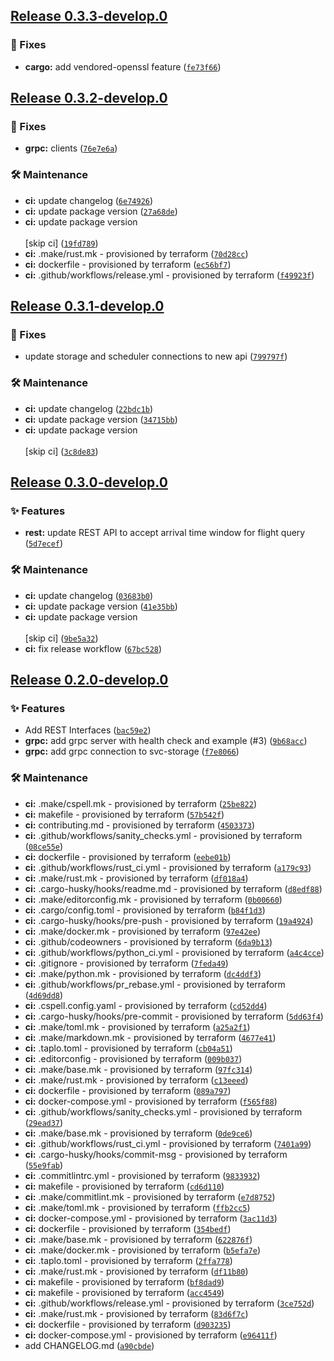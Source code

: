 ## [Release 0.3.3-develop.0](https://github.com/Arrow-air/svc-cargo/releases/tag/v0.3.3-develop.0)

### 🐛 Fixes

-  **cargo:** add vendored-openssl feature ([`fe73f66`](https://github.com/Arrow-air/svc-cargo/commit/fe73f66eaf69d68e58bd29dc6e0dbadab1466695))

## [Release 0.3.2-develop.0](https://github.com/Arrow-air/svc-cargo/releases/tag/v0.3.2-develop.0)

### 🐛 Fixes

-  **grpc:** clients ([`76e7e6a`](https://github.com/Arrow-air/svc-cargo/commit/76e7e6a5f31be069c63035a249afe5b69153ae20))

### 🛠 Maintenance

-  **ci:** update changelog ([`6e74926`](https://github.com/Arrow-air/svc-cargo/commit/6e74926d2f9219022fb7b2f311dd72e9a7549ef6))
-  **ci:** update package version ([`27a68de`](https://github.com/Arrow-air/svc-cargo/commit/27a68ded5ee75aaf8207f42d96c9e1e4e3b06956))
-  **ci:** update package version<br/><br/>[skip ci] ([`19fd789`](https://github.com/Arrow-air/svc-cargo/commit/19fd789baf0677f0ccccbb73a5e43a1b2b3ebea0))
-  **ci:** .make/rust.mk - provisioned by terraform ([`70d28cc`](https://github.com/Arrow-air/svc-cargo/commit/70d28cc155fcd2f9f3842849b2c3ec8db9829514))
-  **ci:** dockerfile - provisioned by terraform ([`ec56bf7`](https://github.com/Arrow-air/svc-cargo/commit/ec56bf7bb4bbfa7dcf022003abb2a26228589451))
-  **ci:** .github/workflows/release.yml - provisioned by terraform ([`f49923f`](https://github.com/Arrow-air/svc-cargo/commit/f49923f8ebeffc03e21523effc117332dc6bbec5))

## [Release 0.3.1-develop.0](https://github.com/Arrow-air/svc-cargo/releases/tag/v0.3.1-develop.0)

### 🐛 Fixes

- update storage and scheduler connections to new api ([`799797f`](https://github.com/Arrow-air/svc-cargo/commit/799797f818c906955fa053e957493e90934e212d))

### 🛠 Maintenance

-  **ci:** update changelog ([`22bdc1b`](https://github.com/Arrow-air/svc-cargo/commit/22bdc1bc62a8986ed0ad1fbc4fbd4777786497e7))
-  **ci:** update package version ([`34715bb`](https://github.com/Arrow-air/svc-cargo/commit/34715bb1539bd6b35c16a27fc68648487d703f8a))
-  **ci:** update package version<br/><br/>[skip ci] ([`3c8de83`](https://github.com/Arrow-air/svc-cargo/commit/3c8de833edc2f0e67276bb30a4f0cf0949ebc594))

## [Release 0.3.0-develop.0](https://github.com/Arrow-air/svc-cargo/releases/tag/v0.3.0-develop.0)

### ✨ Features

-  **rest:** update REST API to accept arrival time window for flight query ([`5d7ecef`](https://github.com/Arrow-air/svc-cargo/commit/5d7eceff19d59f58f23e497513e1a107246864ac))

### 🛠 Maintenance

-  **ci:** update changelog ([`03683b0`](https://github.com/Arrow-air/svc-cargo/commit/03683b0b6db315f08600999a2d62ac1378afa611))
-  **ci:** update package version ([`41e35bb`](https://github.com/Arrow-air/svc-cargo/commit/41e35bb459aea4d519731894aaf7c76647d3634d))
-  **ci:** update package version<br/><br/>[skip ci] ([`9be5a32`](https://github.com/Arrow-air/svc-cargo/commit/9be5a3245da8b783d26e135a80e010590ae9e38e))
-  **ci:** fix release workflow ([`67bc528`](https://github.com/Arrow-air/svc-cargo/commit/67bc5284b14e5e6da66cc29a23c2163d08d36e30))

## [Release 0.2.0-develop.0](https://github.com/Arrow-air/svc-cargo/releases/tag/v0.2.0-develop.0)

### ✨ Features

- Add REST Interfaces ([`bac59e2`](https://github.com/Arrow-air/svc-cargo/commit/bac59e2e882c19e684425c7773b66197733a7aec))
-  **grpc:** add grpc server with health check and example (#3) ([`9b68acc`](https://github.com/Arrow-air/svc-cargo/commit/9b68acc6707495e920ec8875816e637da1228756))
-  **grpc:** add grpc connection to svc-storage ([`f7e8066`](https://github.com/Arrow-air/svc-cargo/commit/f7e8066618d32491851178e511bb6c6c12ba19c8))

### 🛠 Maintenance

-  **ci:** .make/cspell.mk - provisioned by terraform ([`25be822`](https://github.com/Arrow-air/svc-cargo/commit/25be822322aa43548104a6e27e1d9d2dab27ad00))
-  **ci:** makefile - provisioned by terraform ([`57b542f`](https://github.com/Arrow-air/svc-cargo/commit/57b542f64a418c3ac30e4eb82043d40da06484c8))
-  **ci:** contributing.md - provisioned by terraform ([`4503373`](https://github.com/Arrow-air/svc-cargo/commit/450337301fd1ef98876236329f434936c8093a89))
-  **ci:** .github/workflows/sanity_checks.yml - provisioned by terraform ([`08ce55e`](https://github.com/Arrow-air/svc-cargo/commit/08ce55e97b5bdb3a50088ca79aca932a9b966db2))
-  **ci:** dockerfile - provisioned by terraform ([`eebe01b`](https://github.com/Arrow-air/svc-cargo/commit/eebe01b607195a1e02351cdc6a5666edbe0b1a2a))
-  **ci:** .github/workflows/rust_ci.yml - provisioned by terraform ([`a179c93`](https://github.com/Arrow-air/svc-cargo/commit/a179c936a408a2b09c8c4a45540f7522b80d32ad))
-  **ci:** .make/rust.mk - provisioned by terraform ([`df018a4`](https://github.com/Arrow-air/svc-cargo/commit/df018a4be48db9ba821c1beeb49d7dc5f579a7af))
-  **ci:** .cargo-husky/hooks/readme.md - provisioned by terraform ([`d8edf88`](https://github.com/Arrow-air/svc-cargo/commit/d8edf8865c44a6d95a532f603c7995fbc9f1889a))
-  **ci:** .make/editorconfig.mk - provisioned by terraform ([`0b00660`](https://github.com/Arrow-air/svc-cargo/commit/0b006605662cc264640f73beb4d7c5fa2b2def32))
-  **ci:** .cargo/config.toml - provisioned by terraform ([`b84f1d3`](https://github.com/Arrow-air/svc-cargo/commit/b84f1d38e85721d78526f77ab3ed0b30ac16f3d3))
-  **ci:** .cargo-husky/hooks/pre-push - provisioned by terraform ([`19a4924`](https://github.com/Arrow-air/svc-cargo/commit/19a4924e54436f34f0516fa6332d957f366483f4))
-  **ci:** .make/docker.mk - provisioned by terraform ([`97e42ee`](https://github.com/Arrow-air/svc-cargo/commit/97e42eed09b77f4cbc8fa749b87a5d55aa8d280c))
-  **ci:** .github/codeowners - provisioned by terraform ([`6da9b13`](https://github.com/Arrow-air/svc-cargo/commit/6da9b13388c8b4358c3a4c6aabe26d91e692e6b3))
-  **ci:** .github/workflows/python_ci.yml - provisioned by terraform ([`a4c4cce`](https://github.com/Arrow-air/svc-cargo/commit/a4c4cce5b8b210f820285b361b8f54bfa4915e44))
-  **ci:** .gitignore - provisioned by terraform ([`7feda49`](https://github.com/Arrow-air/svc-cargo/commit/7feda496e4baf20ece53ebf7a0c0a6cead27fab5))
-  **ci:** .make/python.mk - provisioned by terraform ([`dc4ddf3`](https://github.com/Arrow-air/svc-cargo/commit/dc4ddf38a7e2eb6b22b2b984a330090b85353327))
-  **ci:** .github/workflows/pr_rebase.yml - provisioned by terraform ([`4d69dd8`](https://github.com/Arrow-air/svc-cargo/commit/4d69dd88d2beeda8b0f92633193849d4caca4c17))
-  **ci:** .cspell.config.yaml - provisioned by terraform ([`cd52dd4`](https://github.com/Arrow-air/svc-cargo/commit/cd52dd48baefc86c94ee61ce89110a90d7c5abfb))
-  **ci:** .cargo-husky/hooks/pre-commit - provisioned by terraform ([`5dd63f4`](https://github.com/Arrow-air/svc-cargo/commit/5dd63f4bc5d42db7af15e1baca344382926288d3))
-  **ci:** .make/toml.mk - provisioned by terraform ([`a25a2f1`](https://github.com/Arrow-air/svc-cargo/commit/a25a2f116919e4185e2312cc0065cff3a87d74b1))
-  **ci:** .make/markdown.mk - provisioned by terraform ([`4677e41`](https://github.com/Arrow-air/svc-cargo/commit/4677e41cfa47d757899a2663f9bb8bd2a9042b42))
-  **ci:** .taplo.toml - provisioned by terraform ([`cb04a51`](https://github.com/Arrow-air/svc-cargo/commit/cb04a5134b8fd78c8af7559d8840ccd7cac535b4))
-  **ci:** .editorconfig - provisioned by terraform ([`009b037`](https://github.com/Arrow-air/svc-cargo/commit/009b037e47efbc76e9a3d99ef23b123792271339))
-  **ci:** .make/base.mk - provisioned by terraform ([`97fc314`](https://github.com/Arrow-air/svc-cargo/commit/97fc31425ab4a44db30b84fe164944bbea82f096))
-  **ci:** .make/rust.mk - provisioned by terraform ([`c13eeed`](https://github.com/Arrow-air/svc-cargo/commit/c13eeed85a92ce54c6595066fe5be9ab05cddf6a))
-  **ci:** dockerfile - provisioned by terraform ([`089a797`](https://github.com/Arrow-air/svc-cargo/commit/089a797288f6eb3b5cb5fe91a6177213a8e685ae))
-  **ci:** docker-compose.yml - provisioned by terraform ([`f565f88`](https://github.com/Arrow-air/svc-cargo/commit/f565f88dd189523eeb604f7ef9a077b491e9c5fa))
-  **ci:** .github/workflows/sanity_checks.yml - provisioned by terraform ([`29ead37`](https://github.com/Arrow-air/svc-cargo/commit/29ead37ad8d319860745d744202dda37b3f4be8a))
-  **ci:** .make/base.mk - provisioned by terraform ([`0de9ce6`](https://github.com/Arrow-air/svc-cargo/commit/0de9ce6a3d4c4f95feb50b4c15ccac581c7b4a81))
-  **ci:** .github/workflows/rust_ci.yml - provisioned by terraform ([`7401a99`](https://github.com/Arrow-air/svc-cargo/commit/7401a9969aca4786c29fee6114136d9b3842d04b))
-  **ci:** .cargo-husky/hooks/commit-msg - provisioned by terraform ([`55e9fab`](https://github.com/Arrow-air/svc-cargo/commit/55e9fabe80f50a123dcb50cabd41b0fd89c84bd5))
-  **ci:** .commitlintrc.yml - provisioned by terraform ([`9833932`](https://github.com/Arrow-air/svc-cargo/commit/98339325a12c0eb0c338caca3a0682e461366a2f))
-  **ci:** makefile - provisioned by terraform ([`cd6d110`](https://github.com/Arrow-air/svc-cargo/commit/cd6d1102d9f3b1f39bea92be398aab1e7d9dbb4c))
-  **ci:** .make/commitlint.mk - provisioned by terraform ([`e7d8752`](https://github.com/Arrow-air/svc-cargo/commit/e7d8752f1809b51f808f2b5bb71e3c81bbfc55c4))
-  **ci:** .make/toml.mk - provisioned by terraform ([`ffb2cc5`](https://github.com/Arrow-air/svc-cargo/commit/ffb2cc527a9910ba1f1df570994e214565249003))
-  **ci:** docker-compose.yml - provisioned by terraform ([`3ac11d3`](https://github.com/Arrow-air/svc-cargo/commit/3ac11d3ae9693c3e72e169236430d36da63d8c09))
-  **ci:** dockerfile - provisioned by terraform ([`354bedf`](https://github.com/Arrow-air/svc-cargo/commit/354bedf2da187836ed649ce7e68efc526809ede8))
-  **ci:** .make/base.mk - provisioned by terraform ([`622876f`](https://github.com/Arrow-air/svc-cargo/commit/622876f41a0c3d66ab46238b8505f62c198fdf92))
-  **ci:** .make/docker.mk - provisioned by terraform ([`b5efa7e`](https://github.com/Arrow-air/svc-cargo/commit/b5efa7ee3aca7c609a9d7c1a40329d2acf641812))
-  **ci:** .taplo.toml - provisioned by terraform ([`2ffa778`](https://github.com/Arrow-air/svc-cargo/commit/2ffa778c23004c0e126aeec7054573d8a8e14b95))
-  **ci:** .make/rust.mk - provisioned by terraform ([`df11b80`](https://github.com/Arrow-air/svc-cargo/commit/df11b801384a9a0cc84e1562712c9602faf81c86))
-  **ci:** makefile - provisioned by terraform ([`bf8dad9`](https://github.com/Arrow-air/svc-cargo/commit/bf8dad978c92ffbdaa78a2be1df0a8e8ab5c5b8b))
-  **ci:** makefile - provisioned by terraform ([`acc4549`](https://github.com/Arrow-air/svc-cargo/commit/acc454960dd94210ac7226e9c60347d0c53e14ff))
-  **ci:** .github/workflows/release.yml - provisioned by terraform ([`3ce752d`](https://github.com/Arrow-air/svc-cargo/commit/3ce752d2148b83d1039e2b96b8082b36aaea8031))
-  **ci:** .make/rust.mk - provisioned by terraform ([`83d6f7c`](https://github.com/Arrow-air/svc-cargo/commit/83d6f7cde3335db984dc3297435c614cf77cec9f))
-  **ci:** dockerfile - provisioned by terraform ([`d903235`](https://github.com/Arrow-air/svc-cargo/commit/d903235d671018c855a355e7fc8831f2016b5d48))
-  **ci:** docker-compose.yml - provisioned by terraform ([`e96411f`](https://github.com/Arrow-air/svc-cargo/commit/e96411f9ca6f46ae9a169477343d6eee83f8626e))
- add CHANGELOG.md ([`a90cbde`](https://github.com/Arrow-air/svc-cargo/commit/a90cbdebac721a25fc9ecab4d378c01c5e940e67))
